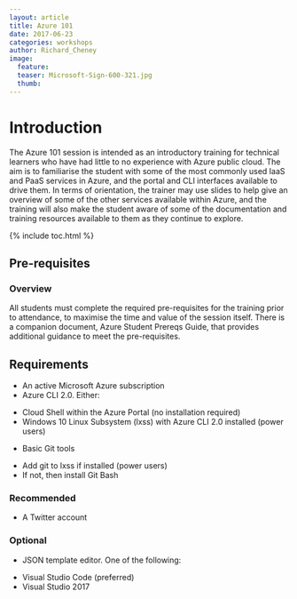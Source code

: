```yaml
---
layout: article
title: Azure 101
date: 2017-06-23
categories: workshops
author: Richard_Cheney
image:
  feature: 
  teaser: Microsoft-Sign-600-321.jpg
  thumb: 
---
```


# Introduction

The Azure 101 session is intended as an introductory training for technical learners who have had little to no experience with Azure public cloud. The aim is to familiarise the student with some of the most commonly used IaaS and PaaS services in Azure, and the portal and CLI interfaces available to drive them. In terms of orientation, the trainer may use slides to help give an overview of some of the other services available within Azure, and the training will also make the student aware of some of the documentation and training resources available to them as they continue to explore.

{% include toc.html %}

## Pre-requisites

### Overview

All students must complete the required pre-requisites for the training prior to attendance, to maximise the time and value of the session itself. There is a companion document, Azure Student Prereqs Guide, that provides additional guidance to meet the pre-requisites.

## Requirements

+	An active Microsoft Azure subscription
+	Azure CLI 2.0.  Either:
  - Cloud Shell within the Azure Portal (no installation required)
  - Windows 10 Linux Subsystem (lxss) with Azure CLI 2.0 installed (power users)
+	Basic Git tools
  - Add git to lxss if installed (power users)
  - If not, then install Git Bash

### Recommended

+ A Twitter account

### Optional

+	JSON template editor.  One of the following:
  - Visual Studio Code (preferred)
  - Visual Studio 2017